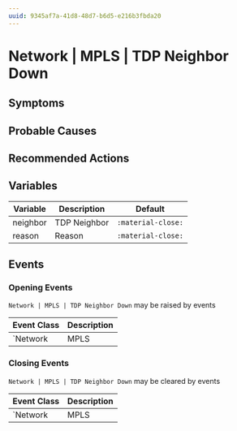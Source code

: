 ```yaml
---
uuid: 9345af7a-41d8-48d7-b6d5-e216b3fbda20
---
```

# Network | MPLS | TDP Neighbor Down

## Symptoms

## Probable Causes

## Recommended Actions

## Variables

Variable | Description | Default
--- | --- | ---
neighbor | TDP Neighbor | `:material-close:`
reason | Reason | `:material-close:`

## Events

### Opening Events
`Network | MPLS | TDP Neighbor Down` may be raised by events

Event Class | Description
--- | ---
`Network | MPLS | TDP Neighbor Down` | dispose

### Closing Events
`Network | MPLS | TDP Neighbor Down` may be cleared by events

Event Class | Description
--- | ---
`Network | MPLS | TDP Neighbor Up` | dispose
